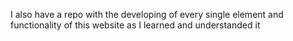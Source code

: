 I also have a repo with the developing of every single element and functionality of this website as I learned and 
understanded it